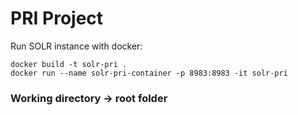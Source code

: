 # PRI Project <NAME TO DECIDE>
 
Run SOLR instance with docker:
```console
docker build -t solr-pri .
docker run --name solr-pri-container -p 8983:8983 -it solr-pri
```

### Working directory -> root folder